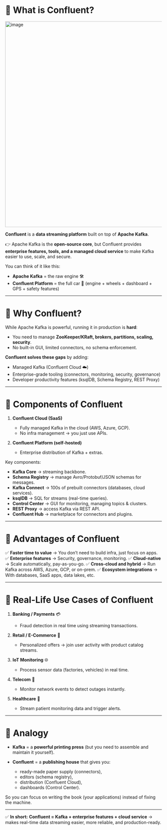 # 🔹 What is Confluent?

<img width="1386" height="661" alt="image" src="https://github.com/user-attachments/assets/7c5bab52-e04b-427b-82e1-be33b6ed605b" />

**Confluent** is a **data streaming platform** built on top of **Apache Kafka**.

👉 Apache Kafka is the **open-source core**, but Confluent provides **enterprise features, tools, and a managed cloud service** to make Kafka easier to use, scale, and secure.

You can think of it like this:

* **Apache Kafka** = the raw engine 🛠️
* **Confluent Platform** = the full car 🚗 (engine + wheels + dashboard + GPS + safety features)

---

# 🔹 Why Confluent?

While Apache Kafka is powerful, running it in production is **hard**:

* You need to manage **ZooKeeper/KRaft, brokers, partitions, scaling, security**.
* No built-in GUI, limited connectors, no schema enforcement.

**Confluent solves these gaps** by adding:

* Managed Kafka (Confluent Cloud ☁️)
* Enterprise-grade tooling (connectors, monitoring, security, governance)
* Developer productivity features (ksqlDB, Schema Registry, REST Proxy)

---

# 🔹 Components of Confluent

1. **Confluent Cloud (SaaS)**

   * Fully managed Kafka in the cloud (AWS, Azure, GCP).
   * No infra management → you just use APIs.

2. **Confluent Platform (self-hosted)**

   * Enterprise distribution of Kafka + extras.

Key components:

* **Kafka Core** → streaming backbone.
* **Schema Registry** → manage Avro/Protobuf/JSON schemas for messages.
* **Kafka Connect** → 100s of prebuilt connectors (databases, cloud services).
* **ksqlDB** → SQL for streams (real-time queries).
* **Control Center** → GUI for monitoring, managing topics & clusters.
* **REST Proxy** → access Kafka via REST API.
* **Confluent Hub** → marketplace for connectors and plugins.

---

# 🔹 Advantages of Confluent

✅ **Faster time to value** → You don’t need to build infra, just focus on apps.
✅ **Enterprise features** → Security, governance, monitoring.
✅ **Cloud-native** → Scale automatically, pay-as-you-go.
✅ **Cross-cloud and hybrid** → Run Kafka across AWS, Azure, GCP, or on-prem.
✅ **Ecosystem integrations** → With databases, SaaS apps, data lakes, etc.

---

# 🔹 Real-Life Use Cases of Confluent

1. **Banking / Payments** 💳

   * Fraud detection in real time using streaming transactions.

2. **Retail / E-Commerce** 🛒

   * Personalized offers → join user activity with product catalog streams.

3. **IoT Monitoring** 🌐

   * Process sensor data (factories, vehicles) in real time.

4. **Telecom** 📡

   * Monitor network events to detect outages instantly.

5. **Healthcare** 🏥

   * Stream patient monitoring data and trigger alerts.

---

# 🔹 Analogy

* **Kafka** = a **powerful printing press** (but you need to assemble and maintain it yourself).
* **Confluent** = a **publishing house** that gives you:

  * ready-made paper supply (connectors),
  * editors (schema registry),
  * distribution (Confluent Cloud),
  * dashboards (Control Center).

So you can focus on writing the book (your applications) instead of fixing the machine.

---

✅ **In short:**
**Confluent = Kafka + enterprise features + cloud service** → makes real-time data streaming easier, more reliable, and production-ready.
